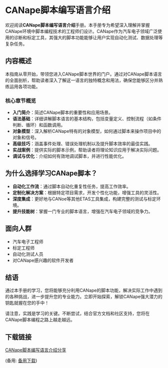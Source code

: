 # CANape脚本编写语言介绍

欢迎阅读**CANape脚本编写语言介绍**手册。本手册专为希望深入理解并掌握CANape环境中脚本编程技术的工程师们设计。CANape作为汽车电子领域广泛使用的诊断和标定工具，其强大的脚本功能能够让用户实现自动化测试、数据处理等复杂任务。

## 内容概述

本指南从零开始，带领您进入CANape脚本世界的门户。通过对CANape脚本语言的全面剖析，帮助读者深入了解这一语言的独特概念和用法，确保您能够区分并熟练运用各项功能。

### 核心章节概览

- **入门简介**：简述CANape脚本的重要性和应用场景。
- **语法基础**：详细讲解脚本语言的基本结构，包括变量定义、控制流程（如条件判断、循环）和函数调用。
- **对象模型**：深入解析CANape特有的对象模型，如何通过脚本来操作项目中的对象和信号。
- **高级技巧**：涵盖事件处理、错误处理机制以及提升脚本效率的最佳实践。
- **实战案例**：提供实际的脚本示例，帮助读者将理论知识应用于解决实际问题。
- **调试与优化**：介绍如何有效地调试脚本，并进行性能优化。

## 为什么选择学习CANape脚本？

- **自动化工作流**：通过脚本自动化重复性任务，提高工作效率。
- **定制化解决方案**：根据特定项目需求，开发个性化功能，增强工具的灵活性。
- **深度集成**：更好地与CANoe等其他ETAS工具集成，构建完整的测试与标定环境。
- **提升技能树**：掌握一门专业的脚本语言，增强在汽车电子领域的竞争力。

## 面向人群

- 汽车电子工程师
- 标定工程师
- 自动化测试人员
- 对CANape感兴趣的软件开发者

## 结语

通过本手册的学习，您将能够充分利用CANape的脚本功能，解决实际工作中遇到的各种挑战，进一步提升您的专业能力。立即开始探索，解锁CANape强大潜力的钥匙就握在您的手中！

请注意，实践是学习的关键。不断尝试，结合官方文档和社区支持，您将在CANape脚本编程之路上越走越远。

## 下载链接
[CANape脚本编写语言介绍分享](https://pan.quark.cn/s/dccc07ac6fcc) 

(备用: [备用下载](https://pan.baidu.com/s/1HpTGzUTOy-2pGdoetHbo1A?pwd=1234))
